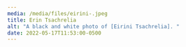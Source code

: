 ```yaml
---
media: /media/files/eirini-.jpeg
title: Erin Tsachrelia
alt: "A black and white photo of [Eirini Tsachrelia]. "
date: 2022-05-17T11:53:00-0500
---
```

